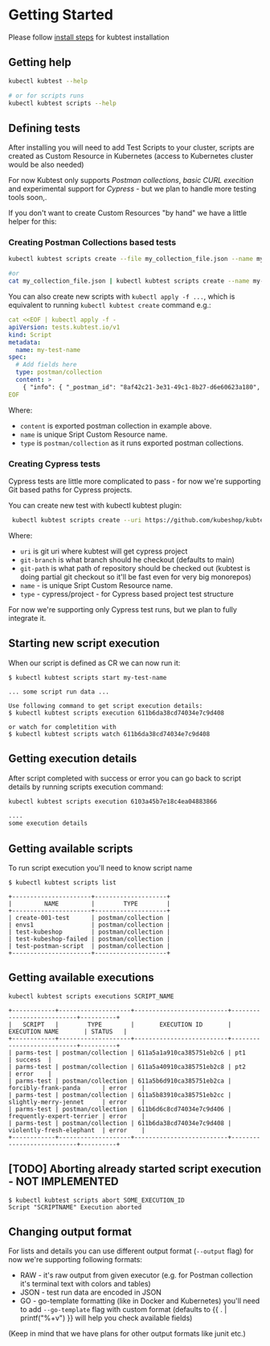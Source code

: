 # Getting Started 

Please follow [install steps](/docs/installing.md) for kubtest installation

## Getting help 

```sh
kubectl kubtest --help 

# or for scripts runs
kubectl kubtest scripts --help 
```

## Defining tests

After installing you will need to add Test Scripts to your cluster, scripts are created as Custom Resource in Kubernetes
(access to Kubernetes cluster would be also needed)

For now Kubtest only supports  *Postman collections*, *basic CURL execition* and experimental support for *Cypress* - but we plan to handle more testing tools soon,.

If you don't want to create Custom Resources "by hand" we have a little helper for this: 

### Creating Postman Collections based tests

```sh
kubectl kubtest scripts create --file my_collection_file.json --name my-test-name

#or 
cat my_collection_file.json | kubectl kubtest scripts create --name my-test-name
```

You can also create new scripts with `kubectl apply -f ...`, 
which is equivalent to running `kubectl kubtest create` command e.g.:

```yaml
cat <<EOF | kubectl apply -f -
apiVersion: tests.kubtest.io/v1
kind: Script
metadata:
  name: my-test-name
spec:
  # Add fields here
  type: postman/collection
  content: >
    { "info": { "_postman_id": "8af42c21-3e31-49c1-8b27-d6e60623a180", "name": "Kubeshop", "schema": "https://schema.getpostman.com/json/collection/v2.1.0/collection.json" }, "item": [ { "name": "Home", "event": [ { "listen": "test", "script": { "exec": [ "pm.test(\"Body matches string\", function () {", "    pm.expect(pm.response.text()).to.include(\"K8s Accelerator\");", "});" ], "type": "text/javascript" } } ], "request": { "method": "GET", "header": [], "url": { "raw": "https://kubeshop.io/", "protocol": "https", "host": [ "kubeshop", "io" ], "path": [ "" ] } }, "response": [] }, { "name": "Team", "event": [ { "listen": "test", "script": { "exec": [ "pm.test(\"Status code is 200\", function () {", "    pm.response.to.have.status(200);", "});", "", "pm.test(\"Body matches string\", function () {", "    pm.expect(pm.response.text()).to.include(\"Jacek Wysocki\");", "});" ], "type": "text/javascript" } } ], "request": { "method": "GET", "header": [], "url": { "raw": "https://kubeshop.io/our-team", "protocol": "https", "host": [ "kubeshop", "io" ], "path": [ "our-team" ] } }, "response": [] } ] }
EOF
```

Where:

- `content` is exported postman collection in example above. 
- `name` is unique Sript Custom Resource name. 
- `type` is `postman/collection` as it runs exported postman collections.

### Creating Cypress tests

Cypress tests are little more complicated to pass - for now we're supporting Git based paths for Cypress projects.

You can create new test with kubectl kubtest plugin: 

```sh
 kubectl kubtest scripts create --uri https://github.com/kubeshop/kubtest-executor-cypress.git --git-branch jacek/feature/git-checkout --git-path examples --name test-name --type cypress/project
```

Where: 
- `uri` is git uri where kubtest will get cypress project
- `git-branch` is what branch should he checkout (defaults to main)
- `git-path` is what path of repository should be checked out (kubtest is doing partial git checkout so it'll be fast even for very big monorepos)
- `name` - is unique Sript Custom Resource name. 
- `type` - cypress/project - for Cypress based project test structure

For now we're supporting only Cypress test runs, but we plan to fully integrate it.


## Starting new script execution 

When our script is defined as CR we can now run it: 
```shell
$ kubectl kubtest scripts start my-test-name 

... some script run data ...

Use following command to get script execution details:
$ kubectl kubtest scripts execution 611b6da38cd74034e7c9d408

or watch for completition with
$ kubectl kubtest scripts watch 611b6da38cd74034e7c9d408

```

## Getting execution details
After script completed with success or error you can go back to script details by running 
scripts execution command:

```sh
kubectl kubtest scripts execution 6103a45b7e18c4ea04883866

....
some execution details
```

## Getting available scripts

To run script execution you'll need to know script name

```shell
$ kubectl kubtest scripts list

+----------------------+--------------------+
|         NAME         |        TYPE        |
+----------------------+--------------------+
| create-001-test      | postman/collection |
| envs1                | postman/collection |
| test-kubeshop        | postman/collection |
| test-kubeshop-failed | postman/collection |
| test-postman-script  | postman/collection |
+----------------------+--------------------+

```
 
## Getting available executions

```shell
kubectl kubtest scripts executions SCRIPT_NAME

+------------+--------------------+--------------------------+---------------------------+----------+
|   SCRIPT   |        TYPE        |       EXECUTION ID       |      EXECUTION NAME       | STATUS   |
+------------+--------------------+--------------------------+---------------------------+----------+
| parms-test | postman/collection | 611a5a1a910ca385751eb2c6 | pt1                       | success  |
| parms-test | postman/collection | 611a5a40910ca385751eb2c8 | pt2                       | error    |
| parms-test | postman/collection | 611a5b6d910ca385751eb2ca | forcibly-frank-panda      | error    |
| parms-test | postman/collection | 611a5b83910ca385751eb2cc | slightly-merry-jennet     | error    |
| parms-test | postman/collection | 611b6d6c8cd74034e7c9d406 | frequently-expert-terrier | error    |
| parms-test | postman/collection | 611b6da38cd74034e7c9d408 | violently-fresh-elephant  | error    |
+------------+--------------------+--------------------------+---------------------------+----------+
```

## [TODO] Aborting already started script execution - NOT IMPLEMENTED
```shell
$ kubectl kubtest scripts abort SOME_EXECUTION_ID
Script "SCRIPTNAME" Execution aborted
```

## Changing output format

For lists and details you can use different output format (`--output` flag) for now we're supporting following formats:

- RAW - it's raw output from given executor (e.g. for Postman collection it's terminal text with colors and tables)
- JSON - test run data are encoded in JSON 
- GO - go-template formatting (like in Docker and Kubernetes) you'll need to add `--go-template` flag with custom format (defaults to {{ . | printf("%+v") }} will help you check available fields) 

(Keep in mind that we have plans for other output formats like junit etc.)
